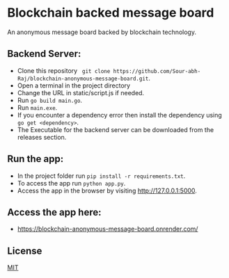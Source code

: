 # Blockchain backed message board

An anonymous message board backed by blockchain technology.

## Backend Server:

- Clone this repository ` git clone https://github.com/Sour-abh-Raj/blockchain-anonymous-message-board.git`.
- Open a terminal in the project directory
- Change the URL in static/script.js if needed.
- Run `go build main.go`.
- Run `main.exe`.
- If you encounter a dependency error then install the dependency using `go get <dependency>`.
- The Executable for the backend server can be downloaded from the releases section.

## Run the app:

- In the project folder run `pip install -r requirements.txt`.
- To access the app run `python app.py`.
- Access the app in the browser by visiting http://127.0.0.1:5000.

## Access the app here:

- https://blockchain-anonymous-message-board.onrender.com/

## License

[MIT](https://choosealicense.com/licenses/mit/)
